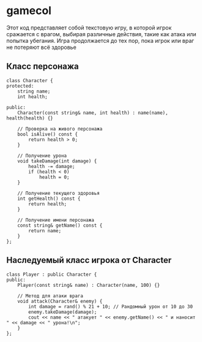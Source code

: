# gamecol
Этот код представляет собой текстовую игру, в которой игрок сражается с врагом, выбирая различные действия, такие как атака или попытка убегания. Игра продолжается до тех пор, пока игрок или враг не потеряют всё здоровье

## Класс персонажа
```
class Character {
protected:
    string name;
    int health;

public:
    Character(const string& name, int health) : name(name), health(health) {}

    // Проверка на живого персонажа
    bool isAlive() const {
        return health > 0;
    }

    // Получение урона
    void takeDamage(int damage) {
        health -= damage;
        if (health < 0)
            health = 0;
    }

    // Получение текущего здоровья
    int getHealth() const {
        return health;
    }

    // Получение имени персонажа
    const string& getName() const {
        return name;
    }
};
```
## Наследуемый класс игрока от Character
```
class Player : public Character {
public:
    Player(const string& name) : Character(name, 100) {}

    // Метод для атаки врага
    void attack(Character& enemy) {
        int damage = rand() % 21 + 10; // Рандомный урон от 10 до 30
        enemy.takeDamage(damage);
        cout << name << " атакует " << enemy.getName() << " и наносит " << damage << " урона!\n";
    }
};
```

